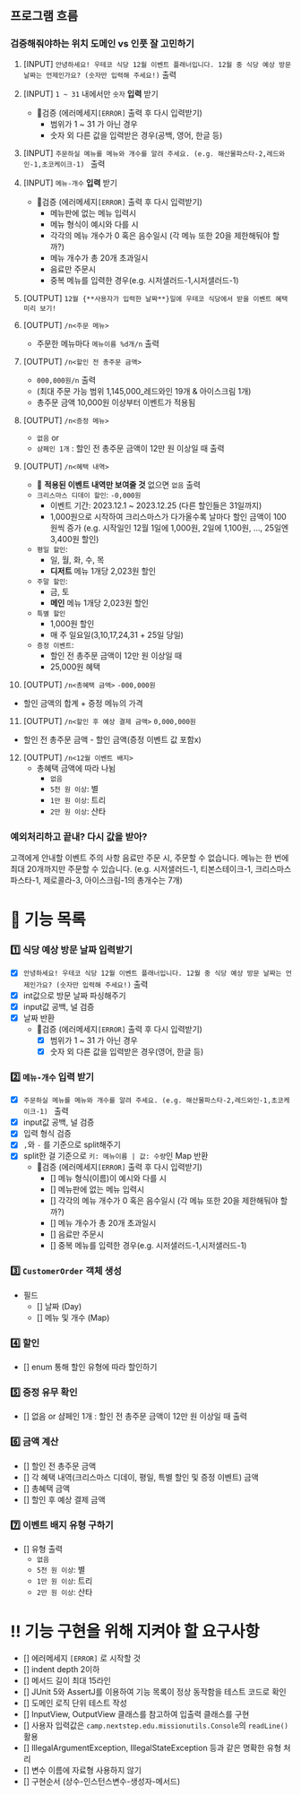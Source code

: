 ## 프로그램 흐름

### 검증해줘야하는 위치 도메인 vs 인풋 잘 고민하기
1. [INPUT] `안녕하세요! 우테코 식당 12월 이벤트 플래너입니다.
12월 중 식당 예상 방문 날짜는 언제인가요? (숫자만 입력해 주세요!)` 출력

2. [INPUT] `1 ~ 31` 내에서만 `숫자` **입력** 받기
   * 🚨검증 (에러메세지`[ERROR]` 출력 후 다시 입력받기)
     * 범위가 1 ~ 31 가 아닌 경우
     * 숫자 외 다른 값을 입력받은 경우(공백, 영어, 한글 등)

3. [INPUT] `주문하실 메뉴를 메뉴와 개수를 알려 주세요. (e.g. 해산물파스타-2,레드와인-1,초코케이크-1)
` 출력

4. [INPUT] `메뉴-개수` **입력** 받기
   * 🚨검증 (에러메세지`[ERROR]` 출력 후 다시 입력받기)
     * 메뉴판에 없는 메뉴 입력시
     * 메뉴 형식이 예시와 다를 시
     * 각각의 메뉴 개수가 0 혹은 음수일시 (각 메뉴 또한 20을 제한해둬야 할까?)
     * 메뉴 개수가 총 20개 초과일시
     * 음료만 주문시
     * 중복 메뉴를 입력한 경우(e.g. 시저샐러드-1,시저샐러드-1)

5. [OUTPUT] `12월 {**사용자가 입력한 날짜**}일에 우테코 식당에서 받을 이벤트 혜택 미리 보기!
`
6. [OUTPUT] `/n<주문 메뉴>`
   * 주문한 메뉴마다 `메뉴이름 %d개/n` 출력

7. [OUTPUT] `/n<할인 전 총주문 금액>` 
   * `000,000원/n` 출력 
   * (최대 주문 가능 범위 1,145,000_레드와인 19개 & 아이스크림 1개)
   * 총주문 금액 10,000원 이상부터 이벤트가 적용됨

8. [OUTPUT] `/n<증정 메뉴>` 
   * `없음` or 
   * `샴페인 1개` : 할인 전 총주문 금액이 12만 원 이상일 때 출력

9. [OUTPUT] `/n<혜택 내역>` 
   * 🚨 **적용된 이벤트 내역만 보여줄 것** 없으면 `없음` 출력
    * `크리스마스 디데이 할인`: `-0,000원`
      * 이벤트 기간: 2023.12.1 ~ 2023.12.25 (다른 할인들은 31일까지)
      * 1,000원으로 시작하여 크리스마스가 다가올수록 날마다 할인 금액이 100원씩 증가
      (e.g. 시작일인 12월 1일에 1,000원, 2일에 1,100원, ..., 25일엔 3,400원 할인) 
    * `평일 할인`:
      * 일, 월, 화, 수, 목
      * **디저트** 메뉴 1개당 2,023원 할인
    * `주말 할인`:
      * 금, 토
      * **메인** 메뉴 1개당 2,023원 할인
    * `특별 할인`
      * 1,000원 할인
      * 매 주 일요일(3,10,17,24,31 + 25일 당일)
    * `증정 이벤트`:
      * 할인 전 총주문 금액이 12만 원 이상일 때
      * 25,000원 혜택

10. [OUTPUT] `/n<총혜택 금액>` `-000,000원`
   * 할인 금액의 합계 + 증정 메뉴의 가격

11. [OUTPUT] `/n<할인 후 예상 결제 금액>` `0,000,000원`
   * 할인 전 총주문 금액 - 할인 금액(증정 이벤트 값 포함x)

12. [OUTPUT] `/n<12월 이벤트 배지>` 
    * 총혜택 금액에 따라 나뉨
        * `없음`
        * `5천 원 이상`: 별 
        * `1만 원 이상`: 트리 
        * `2만 원 이상`: 산타

### 예외처리하고 끝내? 다시 값을 받아?
고객에게 안내할 이벤트 주의 사항
음료만 주문 시, 주문할 수 없습니다.
메뉴는 한 번에 최대 20개까지만 주문할 수 있습니다.
(e.g. 시저샐러드-1, 티본스테이크-1, 크리스마스파스타-1, 제로콜라-3, 아이스크림-1의 총개수는 7개)

# 📝 기능 목록

### 1️⃣ 식당 예상 방문 날짜 입력받기

- [x] `안녕하세요! 우테코 식당 12월 이벤트 플래너입니다.
12월 중 식당 예상 방문 날짜는 언제인가요? (숫자만 입력해 주세요!)` 출력
- [x] int값으로 방문 날짜 파싱해주기
- [x] input값 공백, 널 검증
- [x] 날짜 반환
  * 🚨검증 (에러메세지`[ERROR]` 출력 후 다시 입력받기)
    - [x] 범위가 1 ~ 31 가 아닌 경우
    - [x] 숫자 외 다른 값을 입력받은 경우(영어, 한글 등)

### 2️⃣ `메뉴-개수` 입력 받기

- [x] `주문하실 메뉴를 메뉴와 개수를 알려 주세요. (e.g. 해산물파스타-2,레드와인-1,초코케이크-1)
` 출력
- [x] input값 공백, 널 검증
- [x] 입력 형식 검증
- [x] `,`와 `-` 를 기준으로 split해주기
- [x] split한 걸 기준으로 `키: 메뉴이름 | 값: 수량`인 Map 반환
  * 🚨검증 (에러메세지`[ERROR]` 출력 후 다시 입력받기)
    - [] 메뉴 형식(이름)이 예시와 다를 시
    - [] 메뉴판에 없는 메뉴 입력시
    - [] 각각의 메뉴 개수가 0 혹은 음수일시 (각 메뉴 또한 20을 제한해둬야 할까?)
    - [] 메뉴 개수가 총 20개 초과일시
    - [] 음료만 주문시
    - [] 중복 메뉴를 입력한 경우(e.g. 시저샐러드-1,시저샐러드-1)
  
### 3️⃣ `CustomerOrder` 객체 생성

- 필드
  - [] 날짜 (Day)
  - [] 메뉴 및 개수 (Map)

### 4️⃣ 할인

- [] enum 통해 할인 유형에 따라 할인하기

### 5️⃣ 증정 유무 확인

- [] 없음 or 샴페인 1개 : 할인 전 총주문 금액이 12만 원 이상일 때 출력

### 6️⃣ 금액 계산
 - [] 할인 전 총주문 금액
 - [] 각 혜택 내역(크리스마스 디데이, 평일, 특별 할인 및 증정 이벤트) 금액
 - [] 총혜택 금액
 - [] 할인 후 예상 결제 금액

### 7️⃣ 이벤트 배지 유형 구하기

- [] 유형 출력
  - `없음`
  - `5천 원 이상`: 별 
  - `1만 원 이상`: 트리 
  - `2만 원 이상`: 산타

    
# ‼️ 기능 구현을 위해 지켜야 할 요구사항

- [] 에러메세지 `[ERROR]` 로 시작할 것
- [] indent depth 2이하
- [] 메서드 길이 최대 15라인
- [] JUnit 5와 AssertJ를 이용하여 기능 목록이 정상 동작함을 테스트 코드로 확인
- [] 도메인 로직 단위 테스트 작성
- [] InputView, OutputView 클래스를 참고하여 입출력 클래스를 구현
- [] 사용자 입력값은 `camp.nextstep.edu.missionutils.Console`의 `readLine()` 활용
- [] IllegalArgumentException, IllegalStateException 등과 같은 명확한 유형 처리
- [] 변수 이름에 자료형 사용하지 않기
- [] 구현순서 (상수-인스턴스변수-생성자-메서드)